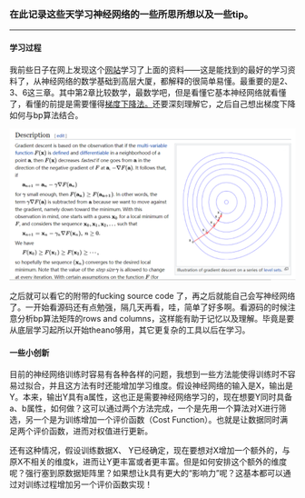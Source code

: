 ### 在此记录这些天学习神经网络的一些所思所想以及一些tip。
****
#### 学习过程
我前些日子在网上发现这个<a href='http://neuralnetworksanddeeplearning.com/'>网站</a>学习了上面的资料——这是能找到的最好的学习资料了，从神经网络的数学基础到高层大厦，都解释的很简单易懂。最重要的是2、3、6这三章。其中第2章比较数学，最数学吧，但是看懂它基本神经网络就看懂了，看懂的前提是需要懂得<a href='https://en.wikipedia.org/wiki/Gradient_descent'>梯度下降法。</a>还要深刻理解它，之后自己想出梯度下降如何与bp算法结合。

<img src='./img/gdec.png'>

之后就可以看它的附带的fucking source code 了，再之后就能自己会写神经网络了。一开始看源码还有点勉强，隔几天再看，哇，简单了好多啊。看源码的时候注意分析bp算法矩阵的rows and columns，这样能有助于记忆以及理解。毕竟是要从底层学习起所以开始theano够用，其它更复杂的工具以后在学习。
#### 一些小创新
目前的神经网络训练时容易有各种各样的问题，我想到一些方法能使得训练时不容易过拟合，并且这方法有时还能增加学习维度。假设神经网络的输入是X，输出是Y。本来，输出Y具有a属性，这也正是需要神经网络学习的，现在想要Y同时具备a、b属性，如何做？这可以通过两个方法完成，一个是先用一个算法对X进行筛选，另一个是为训练增加一个评价函数（Cost Function）。也就是让数据同时满足两个评价函数，进而对权值进行更新。

还有这种情况，假设训练数据X、 Y已经确定，现在要想对X增加一个额外的，与原X不相关的维度k，进而让Y更丰富或者更丰富。但是如何安排这个额外的维度呢？强行塞到原数据矩阵里？如果想让k具有更大的“影响力”呢？这基本都可以通过对训练过程增加另一个评价函数实现！
